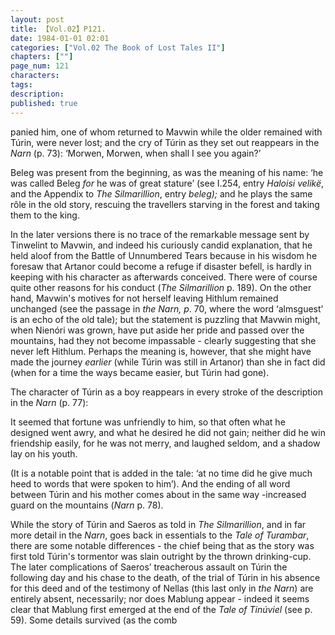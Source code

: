 ```yaml
---
layout: post
title: 【Vol.02】P121.
date: 1984-01-01 02:01
categories: ["Vol.02 The Book of Lost Tales II"]
chapters: [""]
page_num: 121
characters: 
tags: 
description: 
published: true
---
```


<p style="text-indent: 0;">
panied him, one of whom returned to Mavwin while the older remained with Túrin, were never lost; and the cry of Túrin as they set out reappears in the <I>Narn</I> (p. 73): ‘Morwen, Morwen, when shall I see you again?’
</p>

Beleg was present from the beginning, as was the meaning of his name: ‘he was called Beleg <I>for</I> he was of great stature’ (see I.254, entry <I>Haloisi velikë</I>, and the Appendix to <I>The Silmarillion</I>, entry <I>beleg);</I> and he plays the same rôle in the old story, rescuing the travellers starving in the forest and taking them to the king.

In the later versions there is no trace of the remarkable message sent by Tinwelint to Mavwin, and indeed his curiously candid explanation, that he held aloof from the Battle of Unnumbered Tears because in his wisdom he foresaw that Artanor could become a refuge if disaster befell, is hardly in keeping with his character as afterwards conceived. There were of course quite other reasons for his conduct (<I>The Silmarillion</I> p. 189). On the other hand, Mavwin's motives for not herself leaving Hithlum remained unchanged (see the passage in <I>the Narn, p</I>. 70, where the word ‘almsguest’ is an echo of the old tale); but the statement is puzzling that Mavwin might, when Nienóri was grown, have put aside her pride and passed over the mountains, had they not become impassable - clearly suggesting that she never left Hithlum. Perhaps the meaning is, however, that she might have made the journey <I>earlier</I> (while Túrin was still in Artanor) than she in fact did (when for a time the ways became easier, but Túrin had gone).

The character of Túrin as a boy reappears in every stroke of the description in the <I>Narn</I> (p. 77):

It seemed that fortune was unfriendly to him, so that often what he designed went awry, and what he desired he did not gain; neither did he win friendship easily, for he was not merry, and laughed seldom, and a shadow lay on his youth.

(It is a notable point that is added in the tale: ‘at no time did he give much heed to words that were spoken to him’). And the ending of all word between Túrin and his mother comes about in the same way -increased guard on the mountains (<I>Narn</I> p. 78).

While the story of Túrin and Saeros as told in <I>The Silmarillion</I>, and in far more detail in the <I>Narn</I>, goes back in essentials to the <I>Tale of Turambar</I>, there are some notable differences - the chief being that as the story was first told Túrin's tormentor was slain outright by the thrown drinking-cup. The later complications of Saeros’ treacherous assault on Túrin the following day and his chase to the death, of the trial of Túrin in his absence for this deed and of the testimony of Nellas (this last only in <I>the Narn</I>) are entirely absent, necessarily; nor does Mablung appear - indeed it seems clear that Mablung first emerged at the end of the <I>Tale of Tinúviel</I> (see p. 59). Some details survived (as the comb

